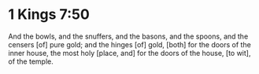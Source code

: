 # 1 Kings 7:50

And the bowls, and the snuffers, and the basons, and the spoons, and the censers [of] pure gold; and the hinges [of] gold, [both] for the doors of the inner house, the most holy [place, and] for the doors of the house, [to wit], of the temple.